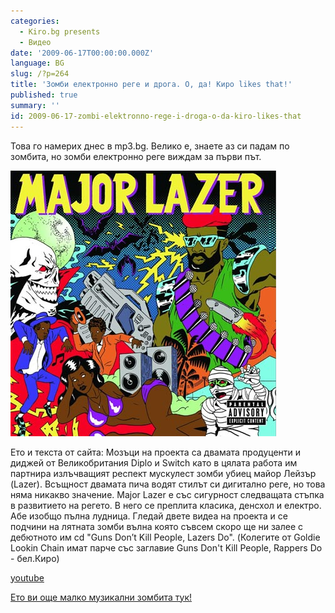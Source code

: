 ```yaml
---
categories:
  - Kiro.bg presents
  - Видео
date: '2009-06-17T00:00:00.000Z'
language: BG
slug: /?p=264
title: 'Зомби електронно реге и дрога. О, да! Киро likes that!'
published: true
summary: ''
id: 2009-06-17-zombi-elektronno-rege-i-droga-o-da-kiro-likes-that
---
```


Това го намерих днес в mp3.bg. Велико е, знаете аз си падам по зомбита, но зомби електронно реге виждам за първи път.

![major-lazerjpg](https://raw.githubusercontent.com/kirilchristov/blog_images/main/2009/06/major-lazerjpg.jpeg)

Ето и текста от сайта: Мозъци на проекта са двамата продуценти и диджей от Великобритания Diplo и Switch като в цялата работа им партнира излъчващият респект мускулест зомби убиец майор Лейзър (Lazer). Всъщност двамата пича водят стилът си дигитално реге, но това няма никакво значение. Major Lazеr е със сигурност следващата стъпка в развитието на регето. В него се преплита класика, денсхол и електро. Абе изобщо пълна лудница. Гледай двете видеа на проекта и се подчини на лятната зомби вълна която съвсем скоро ще ни залее с дебютното им cd "Guns Don’t Kill People, Lazers Do". (Колегите от Goldie Lookin Chain имат парче със заглавие Guns Don't Kill People, Rappers Do - бел.Киро)

[youtube](https://www.youtube.com/watch?v=poEgbp7S6E8)

[Ето ви още малко музикални зомбита тук!](http://kiro.bg/?p=7)
